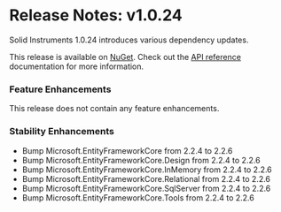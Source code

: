 <!--
Copyright (c) RapidField LLC. Licensed under the MIT License. See LICENSE.txt in the project root for license information.
-->

# Release Notes: v1.0.24

Solid Instruments 1.0.24 introduces various dependency updates.

This release is available on [NuGet](https://www.nuget.org/packages?q=RapidField.SolidInstruments). Check out the [API reference](https://solidinstruments.com/api/index.html) documentation for more information.

### Feature Enhancements

This release does not contain any feature enhancements.

### Stability Enhancements

- Bump Microsoft.EntityFrameworkCore from 2.2.4 to 2.2.6
- Bump Microsoft.EntityFrameworkCore.Design from 2.2.4 to 2.2.6
- Bump Microsoft.EntityFrameworkCore.InMemory from 2.2.4 to 2.2.6
- Bump Microsoft.EntityFrameworkCore.Relational from 2.2.4 to 2.2.6
- Bump Microsoft.EntityFrameworkCore.SqlServer from 2.2.4 to 2.2.6
- Bump Microsoft.EntityFrameworkCore.Tools from 2.2.4 to 2.2.6
